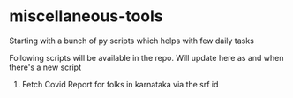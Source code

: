 # miscellaneous-tools
Starting with a bunch of py scripts which helps with few daily tasks

Following scripts will be available in the repo. Will update here as and when there's a new script
1. Fetch Covid Report for folks in karnataka via the srf id
